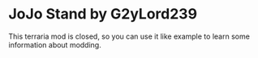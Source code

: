 # JoJo Stand by G2yLord239
This terraria mod is closed, so you can use it like example to learn some information about modding.
